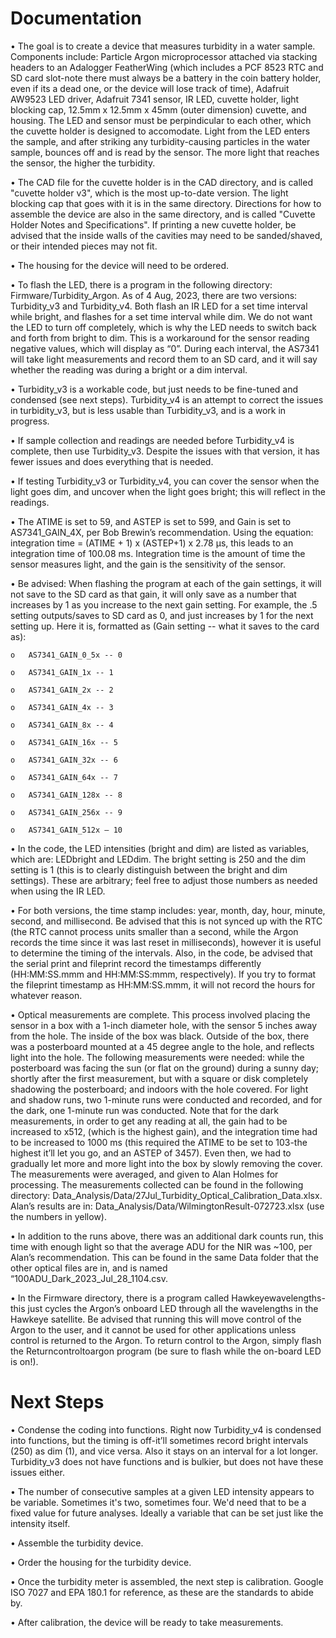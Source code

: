 # Documentation

•	The goal is to create a device that measures turbidity in a water sample.  Components include: Particle Argon microprocessor attached via stacking headers to an Adalogger FeatherWing (which includes a PCF 8523 RTC and SD card slot-note there must always be a battery in the coin battery holder, even if its a dead one, or the device will lose track of time), Adafruit AW9523 LED driver, Adafruit 7341 sensor, IR LED, cuvette holder, light blocking cap, 12.5mm x 12.5mm x 45mm (outer dimension) cuvette, and housing.  The LED and sensor must be perpindicular to each other, which the cuvette holder is designed to accomodate. Light from the LED enters the sample, and after striking any turbidity-causing particles in the water sample, bounces off and is read by the sensor.  The more light that reaches the sensor, the higher the turbidity.

•	The CAD file for the cuvette holder is in the CAD directory, and is called "cuvette holder v3", which is the most up-to-date version.  The light blocking cap that goes with it is in the same directory.  Directions for how to assemble the device are also in the same directory, and is called "Cuvette Holder Notes and Specifications".  If printing a new cuvette holder, be advised that the inside walls of the cavities may need to be sanded/shaved, or their intended pieces may not fit.

• The housing for the device will need to be ordered.

•	 To flash the LED, there is a program in the following directory: Firmware/Turbidity_Argon.  As of 4 Aug, 2023, there are two versions: Turbidity_v3 and Turbidity_v4.  Both flash an IR LED for a set time interval while bright, and flashes for a set time interval while dim.  We do not want the LED to turn off completely, which is why the LED needs to switch back and forth from bright to dim.  This is a workaround for the sensor reading negative values, which will display as “0”.  During each interval, the AS7341 will take light measurements and record them to an SD card, and it will say whether the reading was during a bright or a dim interval.

•	Turbidity_v3 is a workable code, but just needs to be fine-tuned and condensed (see next steps).  Turbidity_v4 is an attempt to correct the issues in turbidity_v3, but is less usable than Turbidity_v3, and is a work in progress.

•	If sample collection and readings are needed before Turbidity_v4 is complete, then use Turbidity_v3.  Despite the issues with that version, it has fewer issues and does everything that is needed.

•	If testing Turbidity_v3 or Turbidity_v4, you can cover the sensor when the light goes dim, and uncover when the light goes bright; this will reflect in the readings.

•	The ATIME is set to 59, and ASTEP is set to 599, and Gain is set to AS7341_GAIN_4X, per Bob Brewin’s recommendation.  Using the equation: integration time = (ATIME + 1) x (ASTEP+1) x 2.78 µs, this leads to an integration time of 100.08 ms.  Integration time is the amount of time the sensor measures light, and the gain is the sensitivity of the sensor.  

•	Be advised: When flashing the program at each of the gain settings, it will not save to the SD card as that gain, it will only save as a number that increases by 1 as you increase to the next gain setting.  For example, the .5 setting outputs/saves to SD card as 0, and just increases by 1 for the next setting up.  Here it is, formatted as (Gain setting -- what it saves to the card as):

    o	AS7341_GAIN_0_5x -- 0
  
    o	AS7341_GAIN_1x -- 1
    
    o	AS7341_GAIN_2x -- 2
    
    o	AS7341_GAIN_4x -- 3
    
    o	AS7341_GAIN_8x -- 4
    
    o	AS7341_GAIN_16x -- 5
    
    o	AS7341_GAIN_32x -- 6
    
    o	AS7341_GAIN_64x -- 7
    
    o	AS7341_GAIN_128x -- 8
    
    o	AS7341_GAIN_256x -- 9
    
    o	AS7341_GAIN_512x – 10

•	In the code, the LED intensities (bright and dim) are listed as variables, which are: LEDbright and LEDdim.  The bright setting is 250 and the dim setting is 1 (this is to clearly distinguish between the bright and dim settings).  These are arbitrary; feel free to adjust those numbers as needed when using the IR LED.  

• For both versions, the time stamp includes: year, month, day, hour, minute, second, and millisecond.  Be advised that this is not synced up with the RTC (the RTC cannot process units smaller than a second, while the Argon records the time since it was last reset in milliseconds), however it is useful to determine the timing of the intervals.  Also, in the code, be advised that the serial print and fileprint record the timestamps differently (HH:MM:SS.mmm and HH:MM:SS:mmm, respectively).  If you try to format the fileprint timestamp as HH:MM:SS.mmm, it will not record the hours for whatever reason.  

•	Optical measurements are complete.  This process involved placing the sensor in a box with a 1-inch diameter hole, with the sensor 5 inches away from the hole.  The inside of the box was black.  Outside of the box, there was a posterboard mounted at a 45 degree angle to the hole, and reflects light into the hole.  The following measurements were needed: while the posterboard was facing the sun (or flat on the ground) during a sunny day; shortly after the first measurement, but with a square or disk completely shadowing the posterboard; and indoors with the hole covered.  For light and shadow runs, two 1-minute runs were conducted and recorded, and for the dark, one 1-minute run was conducted.  Note that for the dark measurements, in order to get any reading at all, the gain had to be increased to x512, (which is the highest gain), and the integration time had to be increased to 1000 ms (this required the ATIME to be set to 103-the highest it’ll let you go, and an ASTEP of 3457).  Even then, we had to gradually let more and more light into the box by slowly removing the cover.  The measurements were averaged, and given to Alan Holmes for processing.  The measurements collected can be found in the following directory: Data_Analysis/Data/27Jul_Turbidity_Optical_Calibration_Data.xlsx.  Alan’s results are in: Data_Analysis/Data/WilmingtonResult-072723.xlsx (use the numbers in yellow). 

•	In addition to the runs above, there was an additional dark counts run, this time with enough light so that the average ADU for the NIR was ~100, per Alan’s recommendation.  This can be found in the same Data folder that the other optical files are in, and is named “100ADU_Dark_2023_Jul_28_1104.csv.

•	In the Firmware directory, there is a program called Hawkeyewavelengths-this just cycles the Argon’s onboard LED through all the wavelengths in the Hawkeye satellite.  Be advised that running this will move control of the Argon to the user, and it cannot be used for other applications unless control is returned to the Argon.  To return control to the Argon, simply flash the Returncontroltoargon program (be sure to flash while the on-board LED is on!).

# Next Steps

•	Condense the coding into functions.  Right now Turbidity_v4 is condensed into functions, but the timing is off-it’ll sometimes record bright intervals (250) as dim (1), and vice versa.  Also it stays on an interval for a lot longer.  Turbidity_v3 does not have functions and is bulkier, but does not have these issues either.

•	The number of consecutive samples at a given LED intensity appears to be variable. Sometimes it's two, sometimes four. We'd need that to be a fixed value for future analyses. Ideally a variable that can be set just like the intensity itself.  

•	Assemble the turbidity device.  

•	Order the housing for the turbidity device.

•	Once the turbidity meter is assembled, the next step is calibration.  Google ISO 7027 and EPA 180.1 for reference, as these are the standards to abide by.  

•	After calibration, the device will be ready to take measurements.  
